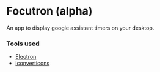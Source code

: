 # Focutron (alpha)

An app to display google assistant timers on your desktop.

### Tools used

- [Electron](https://electronjs.org)
- [iconverticons](https://iconverticons.com/online/)
